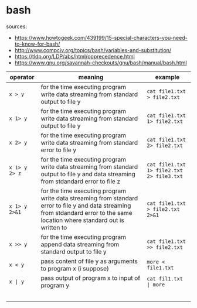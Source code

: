 # bash

sources:

+ <https://www.howtogeek.com/439199/15-special-characters-you-need-to-know-for-bash/>
+ <http://www.compciv.org/topics/bash/variables-and-substitution/>
+ <https://tldp.org/LDP/abs/html/opprecedence.html>
+ <https://www.gnu.org/savannah-checkouts/gnu/bash/manual/bash.html>

| operator      | meaning                                                                                                                                                                         | example                                        |
|---------------|---------------------------------------------------------------------------------------------------------------------------------------------------------------------------------|------------------------------------------------|
| `x > y`       | for the time executing program write data streaming from standard output to file y                                                                                              | `cat file1.txt > file2.txt`                    |
| `x 1> y`      | for the time executing program write data streaming from standard output to file y                                                                                              | `cat file1.txt 1> file2.txt`                   |
| `x 2> y`      | for the time executing program write data streaming from standard error to file y                                                                                               | `cat file1.txt 2> file2.txt`                   |
| `x 1> y 2> z` | for the time executing program write data streaming from standard output to file y and data streaming from stdandard error to file z                                            | `cat file1.txt 1> file2.txt 2> file3.txt`      |
| `x 1> y 2>&1` | for the time executing program write data streaming from standard error to file y and data streaming from stdandard error to the same location where standard out is written to | `cat file1.txt > file2.txt 2>&1`               |
| `x >> y`      | for the time executing program append data streaming from standard output to file y                                                                                             | `cat file1.txt >> file2.txt`                   |
| `x < y`       | pass content of file y as arguments to program x (i suppose)                                                                                                                    | `more < file1.txt`                             |
| `x \| y`      | pass output of program x to input of program y                                                                                                                                  | `cat fil1.txt \| more`                         |
|               |                                                                                                                                                                                 |                                                |
|               |                                                                                                                                                                                 |                                                |
|               |                                                                                                                                                                                 |                                                |
|               |                                                                                                                                                                                 |                                                |
|               |                                                                                                                                                                                 |                                                |
